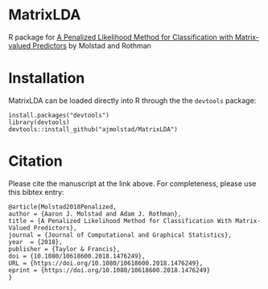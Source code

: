 # MatrixLDA
R package for [A Penalized Likelihood Method for Classification with Matrix-valued Predictors](https://www.tandfonline.com/doi/full/10.1080/10618600.2018.1476249) by Molstad and Rothman 


# Installation
MatrixLDA can be loaded directly into R through the the `devtools` package:
```{r}
install.packages("devtools")
library(devtools)
devtools::install_github("ajmolstad/MatrixLDA")
```
# Citation
Please cite the manuscript at the link above. For completeness, please use this bibtex entry: 
```{r}
@article{Molstad2018Penalized,
author = {Aaron J. Molstad and Adam J. Rothman},
title = {A Penalized Likelihood Method for Classification With Matrix-Valued Predictors},
journal = {Journal of Computational and Graphical Statistics},
year  = {2018},
publisher = {Taylor & Francis},
doi = {10.1080/10618600.2018.1476249},
URL = {https://doi.org/10.1080/10618600.2018.1476249},
eprint = {https://doi.org/10.1080/10618600.2018.1476249}
}
```


